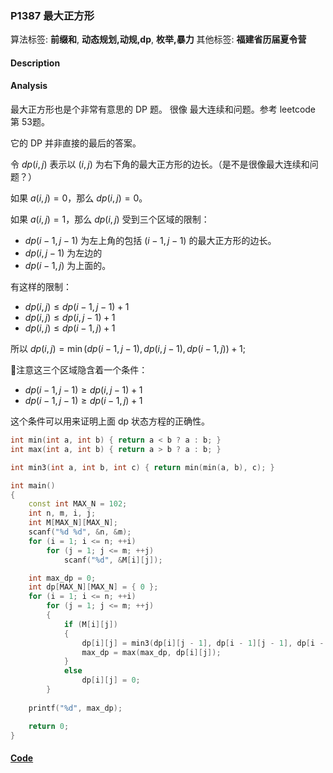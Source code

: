 ### P1387 最大正方形

算法标签: **前缀和**, **动态规划,动规,dp**, **枚举,暴力**
其他标签: **福建省历届夏令营**


#### Description

#### Analysis

最大正方形也是个非常有意思的 DP 题。 很像 最大连续和问题。参考 leetcode 第 53题。

它的 DP 并非直接的最后的答案。 

令 $dp(i, j)$ 表示以 $(i, j)$ 为右下角的最大正方形的边长。（是不是很像最大连续和问题？）

如果 $a(i, j) = 0$，那么 $dp(i, j) = 0$。

如果 $a(i, j) = 1$，那么 $dp(i, j)$ 受到三个区域的限制： 

- $dp(i - 1, j - 1)$ 为左上角的包括 $(i - 1, j - 1)$ 的最大正方形的边长。
- $dp(i, j-1)$ 为左边的
- $dp(i - 1, j)$ 为上面的。

有这样的限制：

- $dp(i, j) \leq dp(i - 1, j - 1) + 1$ 
- $dp(i, j) \leq dp(i, j - 1) + 1$ 
- $dp(i, j) \leq dp(i - 1, j) + 1$ 

所以 
$dp(i, j) = \min (dp(i - 1, j - 1), dp(i, j - 1), dp(i - 1, j)) + 1$;

注意这三个区域隐含着一个条件：

- $dp(i - 1, j - 1) \geq dp(i, j - 1) + 1$
- $dp(i - 1, j - 1) \geq dp(i - 1, j) + 1$

这个条件可以用来证明上面 dp 状态方程的正确性。


```cpp
int min(int a, int b) { return a < b ? a : b; }
int max(int a, int b) { return a > b ? a : b; }

int min3(int a, int b, int c) { return min(min(a, b), c); }

int main()
{
    const int MAX_N = 102;
    int n, m, i, j;
    int M[MAX_N][MAX_N];
    scanf("%d %d", &n, &m);
    for (i = 1; i <= n; ++i)
        for (j = 1; j <= m; ++j)
            scanf("%d", &M[i][j]);

    int max_dp = 0;
    int dp[MAX_N][MAX_N] = { 0 };
    for (i = 1; i <= n; ++i)
        for (j = 1; j <= m; ++j)
        {
            if (M[i][j])
            {
                dp[i][j] = min3(dp[i][j - 1], dp[i - 1][j - 1], dp[i - 1][j]) + 1;
                max_dp = max(max_dp, dp[i][j]);
            }
            else
                dp[i][j] = 0;
        }
    
    printf("%d", max_dp);

    return 0;
}
```

#### [Code](../cpp/p1387.cpp) 

